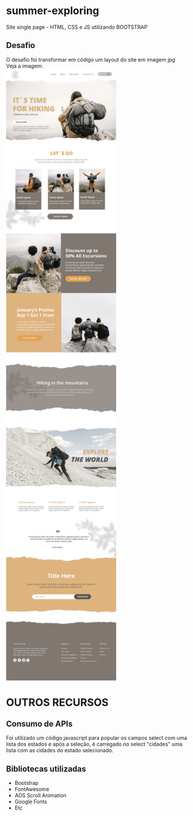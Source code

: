 # summer-exploring
Site single page - HTML, CSS e JS utilizando BOOTSTRAP

## Desafio
O desafio foi transformar em código um layout do site em imagem jpg <br>
Veja a imagem:<br>
<img src="./img/mockup-site.jpg" width="300px">

# OUTROS RECURSOS

## Consumo de APIs
Foi utilizado um código javascript para popular os campos select com uma lista dos estados e após a seleção, é carregado no select "cidades"  uma lista com as cidades do estado selecionado.

## Bibliotecas utilizadas
- Bootstrap
- FontAwesome
- AOS Scroll Animation
- Google Fonts
- Etc
